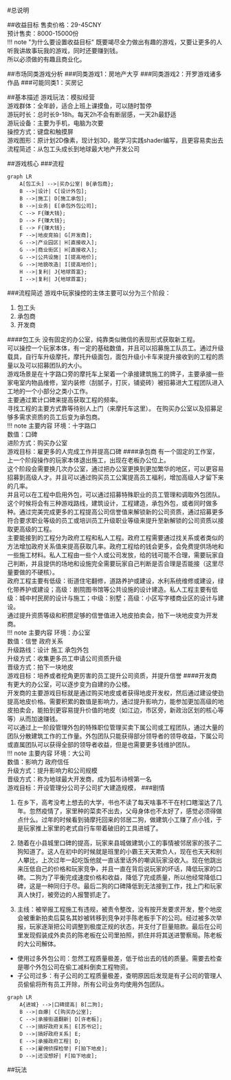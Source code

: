 #总说明

##收益目标
售卖价格：29-45CNY  
预计售卖：8000-15000份  
!!! note "为什么要设置收益目标"
    既要竭尽全力做出有趣的游戏，又要让更多的人听我讲故事玩我的游戏，同时还要赚到钱。  
    所以必须做的有趣且商业化。


##市场同类游戏分析
###同类游戏1：房地产大亨
###同类游戏2：开罗游戏诸多作品
###可能同类1：买房记


##基本描述
游戏玩法：模拟经营  
游戏群体：全年龄，适合上班上课摸鱼，可以随时暂停  
游玩时长：总时长9-18h。每天2h不会有断层感，一天2h最舒适  
游玩设备：主要为手机，电脑为次要  
操控方式：键盘和触摸屏  
游戏图形：原计划2D像素，现计划3D，能学习实践shader编写，且更容易卖出去  
流程简述：从包工头成长到地球最大地产开发公司  


##游戏核心
###流程

```mermaid
graph LR
    A[包工头] -->|买办公室| B{承包商};
    B -->|设计| C[设计外包];
    B -->|施工| D[施工承包];
    B -->|业务| E[承包外包公司];
    C --> F{赚大钱};
    D --> F{赚大钱};
    E --> F{赚大钱};
    F -->|地皮竞拍| G[开发商];
    G -->|产业园区| H[直接收入];
    G -->|商业街区| H[直接收入];
    G -->|公共设施| I[提高地价];
    G -->|地貌改造| I[提高地价];
    H -->|复利| J{地球首富};
    I -->|复利| J{地球首富};
```
###流程简述
游戏中玩家操控的主体主要可以分为三个阶段：  
1. 包工头
2. 承包商
3. 开发商

####包工头
没有固定的办公室，纯靠类似微信的表现形式获取新工程。  
可以操控一个玩家本体，有一定的基础数值，并且可以招募施工队员工。通过升级载具，自行车升级摩托，摩托升级面包，面包升级小卡车来提升接收到的工程的质量以及可以招募团队的大小。  
游戏场景是在十字路口旁的摩托车上架着一个承接建筑施工的牌子，主要承接一些家电室内物品维修，室内装修（刮腻子，打灰，铺瓷砖）被招募进大工程团队进入工地的一个小部分之类小工作。  
主要通过累计口碑来提高获取工程的频率。  
寻找工程的主要方式靠等待别人上门（来摩托车这里）。
在购买办公室以及招募足够多需求资质的员工后变为承包商。  
!!! note 主要内容
    环境：十字路口  
    数值：口碑  
    进阶方式：购买办公室  
    游戏目标：雇更多的人完成工作并提高口碑
####承包商
有一个固定的工作室，上一个阶段操作的玩家本体退出施工，出现在老板办公位上。  
这个阶段会需要换几次办公室，通过把办公室更换到更加繁华的地区，可以更容易招募到高级人才。并且可以通过购买员工公寓提高员工福利，增加高级人才留下来的几率。  
并且可以在工程中启用外包，可以通过招募特殊职业的员工管理和调取外包团队。  
这个时候将会有三种游戏路线，建筑设计，工程建造，承包外包，或者同时做多种。通过完美完成更多的工程提高公司信誉值来解锁新的公司资质，通过招募更多符合要求职业等级的员工或培训员工升级职业等级来提升至新解锁的公司资质以接取更高级的工程。  
主要能接到的工程分为政府工程和私人工程。政府工程需要通过找关系或者类似的方法增加政府关系值来提高获取几率。政府工程给的钱会更多，会免费提供场地和一些施工材料。私人工程由一些个人或公司发放，给的钱可能不合理，需要玩家自己判断，并且提供的场地和设施完全需要玩家自己判断是否合理是否能接（这里尽量要做的不硬核）。  
政府工程主要有低级：街道住宅翻修，道路养护或建设，水利系统维修或建设，绿化带养护或建设；高级：剧院图书馆等公共设施的设计建造。私人工程主要有低级：城中村民房的设计与施工；中级：别墅；高级：小区写字楼商业区的设计与建设。  
通过提升资质等级和积攒足够的信誉值进入地皮拍卖会，拍下一块地皮变为开发商。  
!!! note 主要内容
    环境：办公室  
    数值：信誉 政府关系  
    升级路线：设计 施工 承包外包  
    升级方式：收集更多员工申请公司资质升级  
    晋级方式：拍下一块地皮  
    游戏目标：培养或者挖角更厉害的员工提升公司资质，并提升信誉
####开发商
有更大的办公室，可以逐步变为自建的办公楼。  
开发商的主要游戏目标就是通过购买地皮或者获得地皮开发权，然后通过建设使劲提高地皮价格。需要积累的数值是影响力，通过提升影响力，能参加更加高级的地皮拍卖会，能拍到更容易提升价值的地皮（如江边，市区旁，新政治区划的核心等等）从而加速赚钱。  
可以通过上一阶段管理外包的特殊职位管理买卖下属公司或工程团队，通过大量的团队分散建筑工作的工作量。外包团队只能获得部分领导者的领导收益，下属公司或直属团队可以获得全部的领导者收益，但是也需要更多钱维护团队。  
!!! note 主要内容
    环境：大公司  
    数值：影响力 政府信任  
    升级方式：提升影响力和公司规模  
    晋级方式：称为地球最大开发商，成为狐布诗榜第一名  
    游戏目标：开设管理分公司子公司扩大建造规模，
###剧情

1. 在乡下，高考没考上想去的大学，书也不读了每天啥事不干在村口瞎溜达了几年。忽然疫情了，家里种的菜卖不出去，父母身体也不太好了，感觉必须得做点什么。过年的时候看到骑摩托回来的邻居二狗，做建筑小工赚了点小钱，于是玩家推上家里的老式自行车带着破旧的工具进城了。  

2. 随着在小县城里口碑的提高，玩家来县城做建筑小工的事情被邻居家的孩子二狗知道了。这人在初中的时候就是班里的小霸王天天欺负人，现在也天天和别人攀比，上次过年一起吃饭他就一直话里话外的嘲讽玩家没收入。现在他跳出来压低自己的价格和玩家竞争，并且一直在背后说玩家的坏话，降低玩家的口碑。二狗为了平衡完成速度价格和收益，降低了完成质量，所以他经常降低口碑，这是一种同归于尽。最后二狗的口碑降低到无法接到工作，找上门和玩家真人快打，被旁边的人报警抓走了。  

3. 主线：被举报工程施工有违规，被责令整改，没有按开发要求开发，整个地皮会被重新拍卖后莫名其妙被转移到竞争对手陈老板手下的公司。经过被多次举报，玩家逐渐把公司调整到极度正规的状态，并支付了巨量赔款。最后在公司里发现假装成外卖员的陈老板在公司里拍照，抓住并将其送进警察局。陈老板的大公司解体。
* 使用过多外包公司：忽然工程质量极差，低于给出去的钱的质量。需要去检查是哪个外包公司在偷工减料倒卖工程物资。
* 子公司过多：有子公司的工程质量极差，查明原因后发现是有子公司的管理人员偷偷将所有员工开除，所有公司业务均使用外包团队。

```mermaid
graph LR
    A{进城} -->|口碑提高| B[二狗];
    B -->|自爆| C[购买办公室];
    C -->|承接街道翻新| D[许老板];
    C -->|搞好政府关系| E[苏书记];
    D -->|搞好政府关系| E;
    E -->|承接政府工程| D;
    E -->|雇佣侦探检举| F[拍下地皮];
    D -->|还没想好| F[拍下地皮];
```
##玩法
